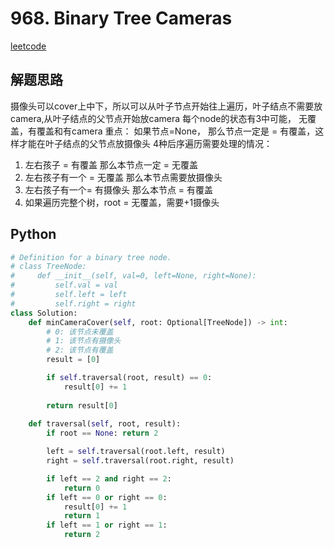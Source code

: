 # 968. Binary Tree Cameras
[leetcode](https://leetcode.com/problems/binary-tree-cameras/description/)

## 解题思路
摄像头可以cover上中下，所以可以从叶子节点开始往上遍历，叶子结点不需要放camera,从叶子结点的父节点开始放camera
每个node的状态有3中可能， 无覆盖，有覆盖和有camera
重点： 如果节点=None， 那么节点一定是 = 有覆盖，这样才能在叶子结点的父节点放摄像头
4种后序遍历需要处理的情况：
1. 左右孩子 = 有覆盖
    那么本节点一定 = 无覆盖
2. 左右孩子有一个 = 无覆盖
    那么本节点需要放摄像头
3. 左右孩子有一个= 有摄像头
    那么本节点 = 有覆盖
 4. 如果遍历完整个树，root = 无覆盖，需要+1摄像头

## Python
```python
# Definition for a binary tree node.
# class TreeNode:
#     def __init__(self, val=0, left=None, right=None):
#         self.val = val
#         self.left = left
#         self.right = right
class Solution:
    def minCameraCover(self, root: Optional[TreeNode]) -> int:
        # 0: 该节点未覆盖
        # 1: 该节点有摄像头
        # 2: 该节点有覆盖
        result = [0]

        if self.traversal(root, result) == 0:
            result[0] += 1
        
        return result[0]
    
    def traversal(self, root, result):
        if root == None: return 2

        left = self.traversal(root.left, result)
        right = self.traversal(root.right, result)

        if left == 2 and right == 2:
            return 0
        if left == 0 or right == 0:
            result[0] += 1
            return 1
        if left == 1 or right == 1:
            return 2
```